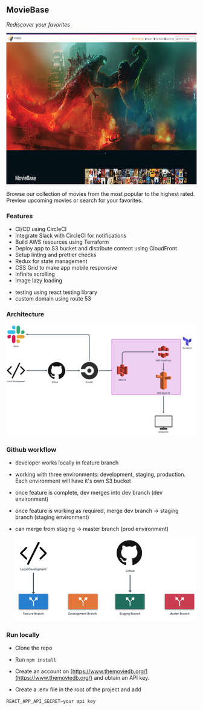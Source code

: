 ## MovieBase

_Rediscover your favorites_

<img src="./src/img/moviebase-homepage.png" alt="homepage"
width="900" height="400" />

Browse our collection of movies from the most popular to the highest rated. Preview upcoming movies or search for your favorites.

### Features

- CI/CD using CircleCI
- Integrate Slack with CircleCI for notifications
- Build AWS resources using Terraform
- Deploy app to S3 bucket and distribute content using CloudFront
- Setup linting and prettier checks
- Redux for state management
- CSS Grid to make app mobile responsive
- Infinite scrolling
- Image lazy loading
<!-- - Docker for container services
- Sentry for error tracking -->
- testing using react testing library
- custom domain using route 53

### Architecture


![app architecture](src/img/mb-arch.png)



### Github workflow

- developer works locally in feature branch
- working with three environments: development, staging, production. Each environment will have it's own S3 bucket
- once feature is complete, dev merges into dev branch (dev environment)
- once feature is working as required, merge dev branch -> staging branch (staging environment)
- can merge from staging -> master branch (prod environment)

  ![GH flow](src/img/mb-gh-flow.png)



### Run locally

- Clone the repo

- Run `npm install`

- Create an account on [https://www.themoviedb.org/](https://www.themoviedb.org/) and obtain an API key.

- Create a .env file in the root of the project and add

```js
REACT_APP_API_SECRET=your api key
```
